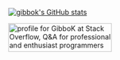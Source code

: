 [![gibbok's GitHub stats](https://github-readme-stats-eight-alpha-95.vercel.app/api?username=gibbok&count_private=true&show_icons=true)](https://github.com/gibbok)  

<a href="https://stackoverflow.com/users/379008/gibbok"><img src="https://stackoverflow.com/users/flair/379008.png" width="208" height="58" alt="profile for GibboK at Stack Overflow, Q&amp;A for professional and enthusiast programmers" title="profile for GibboK at Stack Overflow, Q&amp;A for professional and enthusiast programmers"></a>
